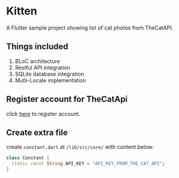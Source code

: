 # Kitten
A Flutter sample project showing list of cat photos from TheCatAPI.  

## Things included
1. BLoC architecture
2. Restful API integration
3. SQLite database integration
4. Mutli-Locale implementation

## Register account for TheCatApi
click [here](https://thecatapi.com/) to register account.


## Create extra file
create `constant.dart` at `/lib/src/core/` with content below:

```dart
class Constant {
  static const String API_KEY = "API_KEY_FROM_THE_CAT_API";
}
```
